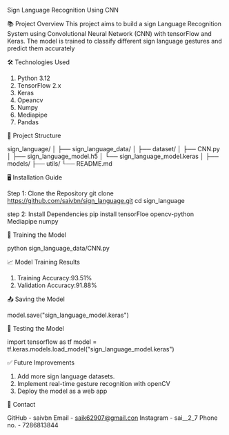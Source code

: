 Sign Language Recognition Using CNN

📚 Project Overview
This project aims to build a sign Language Recognition System using Convolutional Neural Network (CNN) with 
tensorFlow and Keras. The model is trained to classify different sign language gestures and predict them accurately

🛠️ Technologies Used
1. Python 3.12
2. TensorFlow 2.x
3. Keras
4. Opeancv
5. Numpy
6. Mediapipe
7. Pandas

📂 Project Structure

   sign_language/
│
├── sign_language_data/
│   ├── dataset/
│   ├── CNN.py
│   ├── sign_language_model.h5
│   └── sign_language_model.keras
│
├── models/
├── utils/
└── README.md

🖥️ Installation Guide

Step 1: Clone the Repository
git clone https://github.com/saivbn/sign_language.git
cd sign_language

step 2: Install Dependencies
pip install tensorFloe opencv-python Mediapipe numpy

🚀 Training the Model

python sign_language_data/CNN.py


📈 Model Training Results

1. Training Accuracy:93.51%
2. Validation Accuracy:91.88%

📤 Saving the Model

model.save("sign_language_model.keras")

🧐 Testing the Model

import tensorflow as tf
model = tf.keras.models.load_model("sign_language_model.keras")

✅ Future Improvements

1. Add more sign language datasets.
2. Implement real-time gesture recognition with openCV
3. Deploy the model as a web app

📧 Contact

GitHub    - saivbn 
Email     - saik62907@gmail.con
Instagram - sai__2_7
Phone no. - 7286813844
